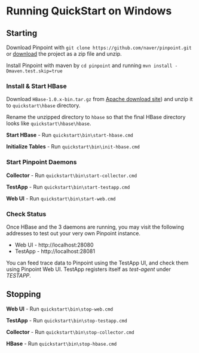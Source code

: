 # Running QuickStart on Windows

## Starting
Download Pinpoint with `git clone https://github.com/naver/pinpoint.git` or [download](https://github.com/naver/pinpoint/archive/master.zip) the project as a zip file and unzip.

Install Pinpoint with maven by `cd pinpoint` and running `mvn install -Dmaven.test.skip=true`

### Install & Start HBase
Download `HBase-1.0.x-bin.tar.gz` from [Apache download site](http://apache.mirror.cdnetworks.com/hbase/)) and unzip it to `quickstart\hbase` directory.

Rename the unzipped directory to `hbase` so that the final HBase directory looks like `quickstart\hbase\hbase`.

**Start HBase** - Run `quickstart\bin\start-hbase.cmd`

**Initialize Tables** - Run `quickstart\bin\init-hbase.cmd`

### Start Pinpoint Daemons

**Collector** - Run `quickstart\bin\start-collector.cmd`

**TestApp** - Run `quickstart\bin\start-testapp.cmd`

**Web UI** - Run `quickstart\bin\start-web.cmd`

### Check Status
Once HBase and the 3 daemons are running, you may visit the following addresses to test out your very own Pinpoint instance.

* Web UI - http://localhost:28080
* TestApp - http://localhost:28081

You can feed trace data to Pinpoint using the TestApp UI, and check them using Pinpoint Web UI. TestApp registers itself as *test-agent* under *TESTAPP*.

## Stopping

**Web UI** - Run `quickstart\bin\stop-web.cmd`

**TestApp** - Run `quickstart\bin\stop-testapp.cmd`

**Collector** - Run `quickstart\bin\stop-collector.cmd`

**HBase** - Run `quickstart\bin\stop-hbase.cmd`
